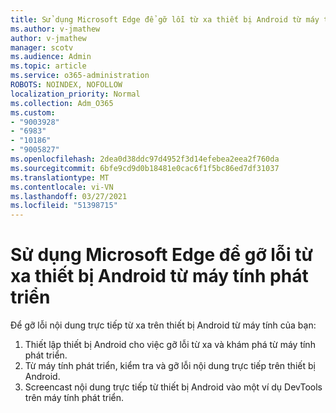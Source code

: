 ```yaml
---
title: Sử dụng Microsoft Edge để gỡ lỗi từ xa thiết bị Android từ máy tính phát triển
ms.author: v-jmathew
author: v-jmathew
manager: scotv
ms.audience: Admin
ms.topic: article
ms.service: o365-administration
ROBOTS: NOINDEX, NOFOLLOW
localization_priority: Normal
ms.collection: Adm_O365
ms.custom:
- "9003928"
- "6983"
- "10186"
- "9005827"
ms.openlocfilehash: 2dea0d38ddc97d4952f3d14efebea2eea2f760da
ms.sourcegitcommit: 6bfe9cd9d0b18481e0cac6f1f5bc86ed7df31037
ms.translationtype: MT
ms.contentlocale: vi-VN
ms.lasthandoff: 03/27/2021
ms.locfileid: "51398715"
---
```

# <a name="use-microsoft-edge-to-remotely-debug-an-android-device-from-a-development-computer"></a>Sử dụng Microsoft Edge để gỡ lỗi từ xa thiết bị Android từ máy tính phát triển

Để gỡ lỗi nội dung trực tiếp từ xa trên thiết bị Android từ máy tính của bạn:

1. Thiết lập thiết bị Android cho việc gỡ lỗi từ xa và khám phá từ máy tính phát triển.
2. Từ máy tính phát triển, kiểm tra và gỡ lỗi nội dung trực tiếp trên thiết bị Android.
3. Screencast nội dung trực tiếp từ thiết bị Android vào một ví dụ DevTools trên máy tính phát triển.
